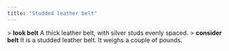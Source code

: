 ```yaml
---
title: "Studded leather belt"
---
```


\> **look belt**
A thick leather belt, with silver studs evenly spaced.
\> **consider belt**
It is a studded leather belt.
It weighs a couple of pounds.